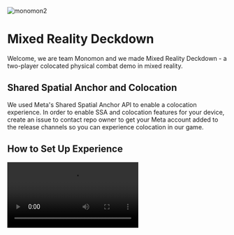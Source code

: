 ![monomon2](https://github.com/chengpatrick/Mixed-Reality-Deckdown/assets/57270044/62c7e353-d6bf-4de4-9f2b-6e7905f6cd89)

# Mixed Reality Deckdown

Welcome, we are team Monomon and we made Mixed Reality Deckdown - a two-player colocated physical combat demo in mixed reality. 

## Shared Spatial Anchor and Colocation

We used Meta's Shared Spatial Anchor API to enable a colocation experience. In order to enable SSA and colocation features for your device, create an issue to contact repo owner to get your Meta account added to the release channels so you can experience colocation in our game.

## How to Set Up Experience

![Setup Vid](./Media/MonomonMR_RoomSetUp.mp4 "Setup")
